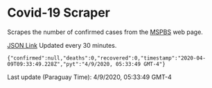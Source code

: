 # Covid-19 Scraper

Scrapes the number of confirmed cases from the [MSPBS](https://www.mspbs.gov.py/covid-19.php) web page.

[JSON Link](https://jmayalag.github.io/covid19-scrape/cases.json)
Updated every 30 minutes.
```
{"confirmed":null,"deaths":0,"recovered":0,"timestamp":"2020-04-09T09:33:49.228Z","pyt":"4/9/2020, 05:33:49 GMT-4"}
```
Last update (Paraguay Time): 4/9/2020, 05:33:49 GMT-4